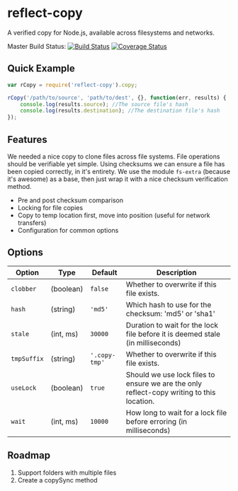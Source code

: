reflect-copy
===================
A verified copy for Node.js, available across filesystems and networks.

Master Build Status: 
[![Build Status](https://travis-ci.org/aerisweather/node-reflect-copy.svg?branch=master)](https://travis-ci.org/aerisweather/node-reflect-copy)
[![Coverage Status](https://coveralls.io/repos/aerisweather/node-reflect-copy/badge.svg?branch=master&service=github)](https://coveralls.io/github/aerisweather/node-reflect-copy?branch=master)

## Quick Example

```javascript
var rCopy = require('reflect-copy').copy;

rCopy('/path/to/source', 'path/to/dest', {}, function(err, results) {
    console.log(results.source); //The source file's hash
    console.log(results.destination); //The destination file's hash
});
```
## Features
We needed a nice copy to clone files across file systems. File operations should be verifiable yet simple. Using checksums we can ensure a file has been copied correctly, in it's entirety. We use the module `fs-extra` (because it's awesome) as a base, then just wrap it with a nice checksum verification method.

* Pre and post checksum comparison
* Locking for file copies
* Copy to temp location first, move into position (useful for network transfers)
* Configuration for common options

## Options

| Option | Type | Default | Description |
| ------ | ---- | ------- | ----------- |
| `clobber` | (boolean) | `false` | Whether to overwrite if this file exists. |
| `hash` | (string) | `'md5'` | Which hash to use for the checksum: 'md5' or 'sha1' |
| `stale` | (int, ms) | `30000` | Duration to wait for the lock file before it is deemed stale (in milliseconds) |
| `tmpSuffix` | (string) | `'.copy-tmp'` | Whether to overwrite if this file exists. |
| `useLock` | (boolean) | `true` | Should we use lock files to ensure we are the only reflect-copy writing to this location. |
| `wait` | (int, ms) | `10000` | How long to wait for a lock file before erroring (in milliseconds) |

## Roadmap

 1. Support folders with multiple files
 1. Create a copySync method
